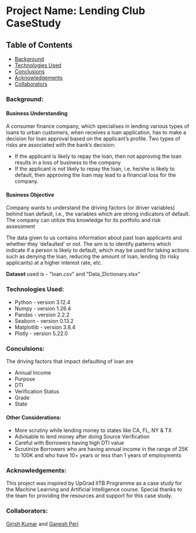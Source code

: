 # Project Name: Lending Club CaseStudy 

## Table of Contents
* [Background](https://github.com/ga898/LendingClubCaseStudy/edit/main/README.md#background)
* [Technologies Used](https://github.com/ga898/LendingClubCaseStudy/edit/main/README.md#technologies-used)
* [Conclusions](https://github.com/ga898/LendingClubCaseStudy/edit/main/README.md#conculsions)
* [Acknowledgements](https://github.com/ga898/LendingClubCaseStudy/edit/main/README.md#acknowledgements)
* [Collaborators](https://github.com/ga898/LendingClubCaseStudy/edit/main/README.md#collaborators)

### Background:
#### Business Understanding
A consumer finance company, which specialises in lending various types of loans to urban customers, when receives a loan application, has to make a decision for loan approval based on the applicant’s profile. Two types of risks are associated with the bank’s decision:

* If the applicant is likely to repay the loan, then not approving the loan results in a loss of business to the company
* If the applicant is not likely to repay the loan, i.e. he/she is likely to default, then approving the loan may lead to a financial loss for the company.

#### Business Objective
Company wants to understand the driving factors (or driver variables) behind loan default, i.e., the variables which are strong indicators of default. The company can utilize this knowledge for its portfolio and risk assessment

The data given to us contains information about past loan applicants and whether they ‘defaulted’ or not. The aim is to identify patterns which indicate if a person is likely to default, which may be used for taking actions such as denying the loan, reducing the amount of loan, lending (to risky applicants) at a higher interest rate, etc.

**Dataset** used is - "loan.csv" and "Data_Dictionary.xlsx"


### Technologies Used:
* Python - version 3.12.4
* Numpy - version 1.26.4
* Pandas - version 2.2.2
* Seaborn - version 0.13.2
* Matplotlib - version 3.8.4
* Plotly - version 5.22.0

### Conculsions:
The driving factors that impact defaulting of loan are
* Annual Income
* Purpose
* DTI
* Verification Status
* Grade
* State

#### Other Considerations:

* More scrutiny while lending money to states like CA, FL, NY & TX
* Advisable to lend money after doing Source Verification
* Careful with Borrowers having high DTI value
* Scrutinize Borrowers who are having annual income in the range of 25K to 100K and who have 10+ years or less than 1 years of employments


### Acknowledgements:
This project was inspired by UpGrad IITB Programme as a case study for the Machine Learning and Artificial Intelligence course.
Special thanks to the team for providing the resources and support for this case study.


### Collaborators:
 [Girish Kumar](https://github.com/ga898) and  [Ganesh Peri](https://github.com/)
